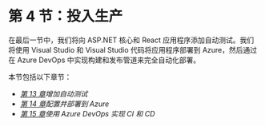 # 第 4 节：投入生产

在最后一节中，我们将向 ASP.NET 核心和 React 应用程序添加自动测试。我们将使用 Visual Studio 和 Visual Studio 代码将应用程序部署到 Azure，然后通过在 Azure DevOps 中实现构建和发布管道来完全自动化部署。

本节包括以下章节：

*   [*第 13 章*](13.html#_idTextAnchor286)*增加自动测试*
*   [*第 14 章*](14.html#_idTextAnchor334)*配置并部署到 Azure*
*   [*第 15 章*](15.html#_idTextAnchor357)*使用 Azure DevOps 实现 CI 和 CD*